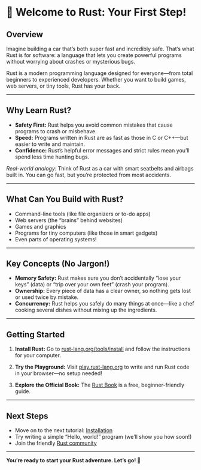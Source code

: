 # 🦀 Welcome to Rust: Your First Step!

## Overview

Imagine building a car that’s both super fast and incredibly safe. That’s what Rust is for software: a language that lets you create powerful programs without worrying about crashes or mysterious bugs.

Rust is a modern programming language designed for everyone—from total beginners to experienced developers. Whether you want to build games, web servers, or tiny tools, Rust has your back.

---

## Why Learn Rust?

- **Safety First:** Rust helps you avoid common mistakes that cause programs to crash or misbehave.
- **Speed:** Programs written in Rust are as fast as those in C or C++—but easier to write and maintain.
- **Confidence:** Rust’s helpful error messages and strict rules mean you’ll spend less time hunting bugs.

*Real-world analogy:*
Think of Rust as a car with smart seatbelts and airbags built in. You can go fast, but you’re protected from most accidents.

---

## What Can You Build with Rust?

- Command-line tools (like file organizers or to-do apps)
- Web servers (the “brains” behind websites)
- Games and graphics
- Programs for tiny computers (like those in smart gadgets)
- Even parts of operating systems!

---

## Key Concepts (No Jargon!)

- **Memory Safety:** Rust makes sure you don’t accidentally “lose your keys” (data) or “trip over your own feet” (crash your program).
- **Ownership:** Every piece of data has a clear owner, so nothing gets lost or used twice by mistake.
- **Concurrency:** Rust helps you safely do many things at once—like a chef cooking several dishes without mixing up the ingredients.

---

## Getting Started

1. **Install Rust:**
   Go to [rust-lang.org/tools/install](https://www.rust-lang.org/tools/install) and follow the instructions for your computer.

2. **Try the Playground:**
   Visit [play.rust-lang.org](https://play.rust-lang.org/) to write and run Rust code in your browser—no setup needed!

3. **Explore the Official Book:**
   The [Rust Book](https://doc.rust-lang.org/book/) is a free, beginner-friendly guide.

---

## Next Steps

- Move on to the next tutorial: [Installation](../02-installation/README.md)
- Try writing a simple “Hello, world!” program (we’ll show you how soon!)
- Join the friendly [Rust community](https://www.rust-lang.org/community)

---

**You’re ready to start your Rust adventure. Let’s go! 🚀**
